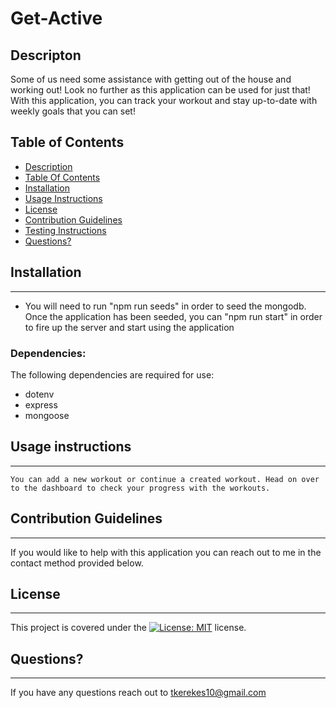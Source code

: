 # Get-Active

  ## Descripton
  
  Some of us need some assistance with getting out of the house and working out! Look no further as this application can be used for just that! With this application, you can track your workout and stay up-to-date with weekly goals that you can set!

  ## Table of Contents

  * [Description](#Description)
  * [Table Of Contents](#table-of-contents)
  * [Installation](#Installation)
  * [Usage Instructions](#usage-instructions)
  * [License](#License)
  * [Contribution Guidelines](#contribution-guidelines)
  * [Testing Instructions](#testing-instructions)
  * [Questions?](#questions)
    
  ## Installation

  ***
  
  * You will need to run "npm run seeds" in order to seed the mongodb. Once the application has been seeded, you can "npm run start" in order to fire up the server and start using the application
      
  ### Dependencies:  
  The following dependencies are required for use:  
 *   dotenv
 *   express
 *   mongoose
  
  ##  Usage instructions  
***
    
    You can add a new workout or continue a created workout. Head on over to the dashboard to check your progress with the workouts.
   
    
  ##  Contribution Guidelines  
***
    
  If you would like to help with this application you can reach out to me in the contact method provided below.
    
    
    
  ##  License
  ***
      
  This project is covered under the [![License: MIT](https://img.shields.io/badge/License-MIT-yellow.svg)](https://opensource.org/licenses/MIT) license.  
    
    
  ##  Questions?  
  ***
  
  If you have any questions reach out to tkerekes10@gmail.com
